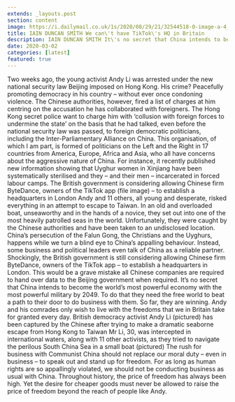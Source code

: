 ```yaml
---
extends: _layouts.post
section: content
image: https://i.dailymail.co.uk/1s/2020/08/29/21/32544518-0-image-a-4_1598734309250.jpg 
title: IAIN DUNCAN SMITH We can\'t have TikTok\'s HQ in Britain 
description: IAIN DUNCAN SMITH It\'s no secret that China intends to become the world\'s most powerful economy by 2049. To do that they need the free world to beat a path to their door. 
date: 2020-03-02 
categories: [latest] 
featured: true 
--- 
```

Two weeks ago, the young activist Andy Li was arrested under the new national security law Beijing imposed on Hong Kong. His crime? Peacefully promoting democracy in his country – without ever once condoning violence.
The Chinese authorities, however, fired a list of charges at him centring on the accusation he has collaborated with foreigners. The Hong Kong secret police want to charge him with ‘collusion with foreign forces to undermine the state’ on the basis that he had talked, even before the national security law was passed, to foreign democratic politicians, including the Inter-Parliamentary Alliance on China.
This organisation, of which I am part, is formed of politicians on the Left and the Right in 17 countries from America, Europe, Africa and Asia, who all have concerns about the aggressive nature of China. For instance, it recently published new information showing that Uyghur women in Xinjiang have been systematically sterilised and they – and their men – incarcerated in forced labour camps.
The British government is considering allowing Chinese firm ByteDance, owners of the TikTok app (file image) – to establish a headquarters in London
Andy and 11 others, all young and desperate, risked everything in an attempt to escape to Taiwan. In an old and overloaded boat, unseaworthy and in the hands of a novice, they set out into one of the most heavily patrolled seas in the world. Unfortunately, they were caught by the Chinese authorities and have been taken to an undisclosed location.
China’s persecution of the Falun Gong, the Christians and the Uyghurs, happens while we turn a blind eye to China’s appalling behaviour. Instead, some business and political leaders even talk of China as a reliable partner.
Shockingly, the British government is still considering allowing Chinese firm ByteDance, owners of the TikTok app – to establish a headquarters in London. This would be a grave mistake all Chinese companies are required to hand over data to the Beijing government when required.
It’s no secret that China intends to become the world’s most powerful economy with the most powerful military by 2049. To do that they need the free world to beat a path to their door to do business with them. So far, they are winning.
Andy and his comrades only wish to live with the freedoms that we in Britain take for granted every day.
British democracy activist Andy Li (pictured) has been captured by the Chinese after trying to make a dramatic seaborne escape from Hong Kong to Taiwan
Mr Li, 30, was intercepted in international waters, along with 11 other activists, as they tried to navigate the perilous South China Sea in a small boat (pictured)
The rush for business with Communist China should not replace our moral duty – even in business – to speak out and stand up for freedom. For as long as human rights are so appallingly violated, we should not be conducting business as usual with China.
Throughout history, the price of freedom has always been high.
Yet the desire for cheaper goods must never be allowed to raise the price of freedom beyond the reach of people like Andy.